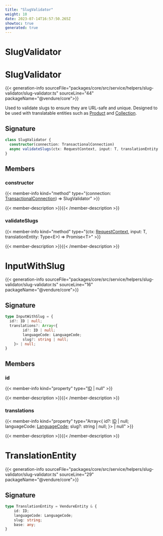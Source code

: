 ```yaml
---
title: "SlugValidator"
weight: 10
date: 2023-07-14T16:57:50.265Z
showtoc: true
generated: true
---
```

<!-- This file was generated from the Vendure source. Do not modify. Instead, re-run the "docs:build" script -->

# SlugValidator
<div class="symbol">


# SlugValidator

{{< generation-info sourceFile="packages/core/src/service/helpers/slug-validator/slug-validator.ts" sourceLine="44" packageName="@vendure/core">}}

Used to validate slugs to ensure they are URL-safe and unique. Designed to be used with translatable
entities such as <a href='/typescript-api/entities/product#product'>Product</a> and <a href='/typescript-api/entities/collection#collection'>Collection</a>.

## Signature

```TypeScript
class SlugValidator {
  constructor(connection: TransactionalConnection)
  async validateSlugs(ctx: RequestContext, input: T, translationEntity: Type<E>) => Promise<T>;
}
```
## Members

### constructor

{{< member-info kind="method" type="(connection: <a href='/typescript-api/data-access/transactional-connection#transactionalconnection'>TransactionalConnection</a>) => SlugValidator"  >}}

{{< member-description >}}{{< /member-description >}}

### validateSlugs

{{< member-info kind="method" type="(ctx: <a href='/typescript-api/request/request-context#requestcontext'>RequestContext</a>, input: T, translationEntity: Type&#60;E&#62;) => Promise&#60;T&#62;"  >}}

{{< member-description >}}{{< /member-description >}}


</div>
<div class="symbol">


# InputWithSlug

{{< generation-info sourceFile="packages/core/src/service/helpers/slug-validator/slug-validator.ts" sourceLine="16" packageName="@vendure/core">}}



## Signature

```TypeScript
type InputWithSlug = {
  id?: ID | null;
  translations?: Array<{
        id?: ID | null;
        languageCode: LanguageCode;
        slug?: string | null;
    }> | null;
}
```
## Members

### id

{{< member-info kind="property" type="<a href='/typescript-api/common/id#id'>ID</a> | null"  >}}

{{< member-description >}}{{< /member-description >}}

### translations

{{< member-info kind="property" type="Array&#60;{         id?: <a href='/typescript-api/common/id#id'>ID</a> | null;         languageCode: <a href='/typescript-api/common/language-code#languagecode'>LanguageCode</a>;         slug?: string | null;     }&#62; | null"  >}}

{{< member-description >}}{{< /member-description >}}


</div>
<div class="symbol">


# TranslationEntity

{{< generation-info sourceFile="packages/core/src/service/helpers/slug-validator/slug-validator.ts" sourceLine="29" packageName="@vendure/core">}}



## Signature

```TypeScript
type TranslationEntity = VendureEntity & {
    id: ID;
    languageCode: LanguageCode;
    slug: string;
    base: any;
}
```
</div>
